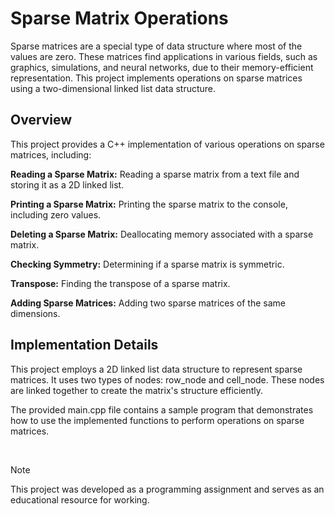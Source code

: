 # Sparse Matrix Operations

Sparse matrices are a special type of data structure where most of the values are zero. These matrices find applications in various fields, such as graphics, simulations, and neural networks, due to their memory-efficient representation. This project implements operations on sparse matrices using a two-dimensional linked list data structure.

## Overview

This project provides a C++ implementation of various operations on sparse matrices, including:

**Reading a Sparse Matrix:** Reading a sparse matrix from a text file and storing it as a 2D linked list.

**Printing a Sparse Matrix:** Printing the sparse matrix to the console, including zero values.

**Deleting a Sparse Matrix:** Deallocating memory associated with a sparse matrix.

**Checking Symmetry:** Determining if a sparse matrix is symmetric.

**Transpose:** Finding the transpose of a sparse matrix.

**Adding Sparse Matrices:** Adding two sparse matrices of the same dimensions.

## Implementation Details
This project employs a 2D linked list data structure to represent sparse matrices. It uses two types of nodes: row_node and cell_node. These nodes are linked together to create the matrix's structure efficiently.

The provided main.cpp file contains a sample program that demonstrates how to use the implemented functions to perform operations on sparse matrices.

<br/>

> [!NOTE]
> This project was developed as a programming assignment and serves as an educational resource for working.





